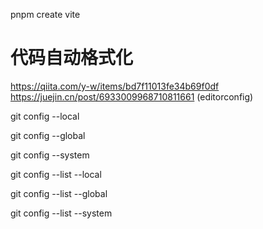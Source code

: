 pnpm create vite

# 代码自动格式化  
https://qiita.com/y-w/items/bd7f11013fe34b69f0df
https://juejin.cn/post/6933009968710811661
(editorconfig)

git config --local 

git config --global

git config --system

git config --list --local

git config --list --global

git config --list --system